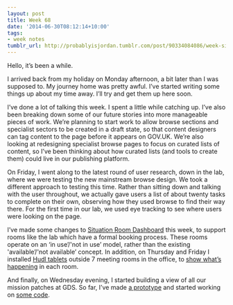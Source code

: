 ```yaml
---
layout: post
title: Week 68
date: '2014-06-30T08:12:14+10:00'
tags:
- week notes
tumblr_url: http://probablyisjordan.tumblr.com/post/90334084086/week-sixty-eight
---
```

<p>Hello, it&rsquo;s been a while.</p>

<p>I arrived back from my holiday on Monday afternoon, a bit later than I was supposed to. My journey home was pretty awful. I&rsquo;ve started writing some things up about my time away. I&rsquo;ll try and get them up here soon.</p>

<p>I&rsquo;ve done a lot of talking this week. I spent a little while catching up. I&rsquo;ve also been breaking down some of our future stories into more manageable pieces of work. We&rsquo;re planning to start work to allow browse sections and specialist sectors to be created in a draft state, so that content designers can tag content to the page before it appears on GOV.UK. We&rsquo;re also looking at redesigning specialist browse pages to focus on curated lists of content, so I&rsquo;ve been thinking about how curated lists (and tools to create them) could live in our publishing platform.</p>

<p>On Friday, I went along to the latest round of user research, down in the lab, where we were testing the new mainstream browse design. We took a different approach to testing this time. Rather than sitting down and talking with the user throughout, we actually gave users a list of about twenty tasks to complete on their own, observing how they used browse to find their way there. For the first time in our lab, we used eye tracking to see where users were looking on the page.</p>

<p>I&rsquo;ve made some changes to <a href="https://github.com/JordanHatch/situation-room-dashboard">Situation Room Dashboard</a> this week, to support rooms like the lab which have a formal booking process. These rooms operate on an &lsquo;in use&rsquo;/'not in use&rsquo; model, rather than the existing 'available&rsquo;/'not available&rsquo; concept. In addition, on Thursday and Friday I installed <a href="https://en.wikipedia.org/wiki/Tesco_Hudl">Hudl tablets</a> outside 7 meeting rooms in the office, to <a href="https://secure.flickr.com/photos/58197404@N00/14404060132/">show what&rsquo;s happening</a> in each room.</p>

<p>And finally, on Wednesday evening, I started building a view of all our mission patches at GDS. So far, I&rsquo;ve made <a href="https://secure.flickr.com/photos/jordanh14/14320536057/">a prototype</a> and started working on <a href="https://github.com/jordanhatch/gds-missions">some code</a>.</p>
